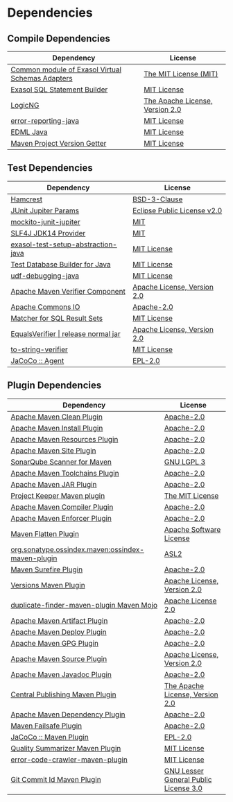 <!-- @formatter:off -->
# Dependencies

## Compile Dependencies

| Dependency                                            | License                              |
| ----------------------------------------------------- | ------------------------------------ |
| [Common module of Exasol Virtual Schemas Adapters][0] | [The MIT License (MIT)][1]           |
| [Exasol SQL Statement Builder][2]                     | [MIT License][3]                     |
| [LogicNG][4]                                          | [The Apache License, Version 2.0][5] |
| [error-reporting-java][6]                             | [MIT License][7]                     |
| [EDML Java][8]                                        | [MIT License][9]                     |
| [Maven Project Version Getter][10]                    | [MIT License][11]                    |

## Test Dependencies

| Dependency                                 | License                           |
| ------------------------------------------ | --------------------------------- |
| [Hamcrest][12]                             | [BSD-3-Clause][13]                |
| [JUnit Jupiter Params][14]                 | [Eclipse Public License v2.0][15] |
| [mockito-junit-jupiter][16]                | [MIT][17]                         |
| [SLF4J JDK14 Provider][18]                 | [MIT][19]                         |
| [exasol-test-setup-abstraction-java][20]   | [MIT License][21]                 |
| [Test Database Builder for Java][22]       | [MIT License][23]                 |
| [udf-debugging-java][24]                   | [MIT License][25]                 |
| [Apache Maven Verifier Component][26]      | [Apache License, Version 2.0][5]  |
| [Apache Commons IO][27]                    | [Apache-2.0][5]                   |
| [Matcher for SQL Result Sets][28]          | [MIT License][29]                 |
| [EqualsVerifier \| release normal jar][30] | [Apache License, Version 2.0][5]  |
| [to-string-verifier][31]                   | [MIT License][32]                 |
| [JaCoCo :: Agent][33]                      | [EPL-2.0][34]                     |

## Plugin Dependencies

| Dependency                                              | License                                     |
| ------------------------------------------------------- | ------------------------------------------- |
| [Apache Maven Clean Plugin][35]                         | [Apache-2.0][5]                             |
| [Apache Maven Install Plugin][36]                       | [Apache-2.0][5]                             |
| [Apache Maven Resources Plugin][37]                     | [Apache-2.0][5]                             |
| [Apache Maven Site Plugin][38]                          | [Apache-2.0][5]                             |
| [SonarQube Scanner for Maven][39]                       | [GNU LGPL 3][40]                            |
| [Apache Maven Toolchains Plugin][41]                    | [Apache-2.0][5]                             |
| [Apache Maven JAR Plugin][42]                           | [Apache-2.0][5]                             |
| [Project Keeper Maven plugin][43]                       | [The MIT License][44]                       |
| [Apache Maven Compiler Plugin][45]                      | [Apache-2.0][5]                             |
| [Apache Maven Enforcer Plugin][46]                      | [Apache-2.0][5]                             |
| [Maven Flatten Plugin][47]                              | [Apache Software License][5]                |
| [org.sonatype.ossindex.maven:ossindex-maven-plugin][48] | [ASL2][49]                                  |
| [Maven Surefire Plugin][50]                             | [Apache-2.0][5]                             |
| [Versions Maven Plugin][51]                             | [Apache License, Version 2.0][5]            |
| [duplicate-finder-maven-plugin Maven Mojo][52]          | [Apache License 2.0][53]                    |
| [Apache Maven Artifact Plugin][54]                      | [Apache-2.0][5]                             |
| [Apache Maven Deploy Plugin][55]                        | [Apache-2.0][5]                             |
| [Apache Maven GPG Plugin][56]                           | [Apache-2.0][5]                             |
| [Apache Maven Source Plugin][57]                        | [Apache License, Version 2.0][5]            |
| [Apache Maven Javadoc Plugin][58]                       | [Apache-2.0][5]                             |
| [Central Publishing Maven Plugin][59]                   | [The Apache License, Version 2.0][5]        |
| [Apache Maven Dependency Plugin][60]                    | [Apache-2.0][5]                             |
| [Maven Failsafe Plugin][61]                             | [Apache-2.0][5]                             |
| [JaCoCo :: Maven Plugin][62]                            | [EPL-2.0][34]                               |
| [Quality Summarizer Maven Plugin][63]                   | [MIT License][64]                           |
| [error-code-crawler-maven-plugin][65]                   | [MIT License][66]                           |
| [Git Commit Id Maven Plugin][67]                        | [GNU Lesser General Public License 3.0][68] |

[0]: https://github.com/exasol/virtual-schema-common-java/
[1]: https://github.com/exasol/virtual-schema-common-java/blob/main/LICENSE
[2]: https://github.com/exasol/sql-statement-builder/
[3]: https://github.com/exasol/sql-statement-builder/blob/main/LICENSE
[4]: https://www.logicng.org
[5]: https://www.apache.org/licenses/LICENSE-2.0.txt
[6]: https://github.com/exasol/error-reporting-java/
[7]: https://github.com/exasol/error-reporting-java/blob/main/LICENSE
[8]: https://github.com/exasol/edml-java/
[9]: https://github.com/exasol/edml-java/blob/main/LICENSE
[10]: https://github.com/exasol/maven-project-version-getter/
[11]: https://github.com/exasol/maven-project-version-getter/blob/main/LICENSE
[12]: http://hamcrest.org/JavaHamcrest/
[13]: https://raw.githubusercontent.com/hamcrest/JavaHamcrest/master/LICENSE
[14]: https://junit.org/junit5/
[15]: https://www.eclipse.org/legal/epl-v20.html
[16]: https://github.com/mockito/mockito
[17]: https://opensource.org/licenses/MIT
[18]: http://www.slf4j.org
[19]: https://opensource.org/license/mit
[20]: https://github.com/exasol/exasol-test-setup-abstraction-java/
[21]: https://github.com/exasol/exasol-test-setup-abstraction-java/blob/main/LICENSE
[22]: https://github.com/exasol/test-db-builder-java/
[23]: https://github.com/exasol/test-db-builder-java/blob/main/LICENSE
[24]: https://github.com/exasol/udf-debugging-java/
[25]: https://github.com/exasol/udf-debugging-java/blob/main/LICENSE
[26]: https://maven.apache.org/shared/maven-verifier/
[27]: https://commons.apache.org/proper/commons-io/
[28]: https://github.com/exasol/hamcrest-resultset-matcher/
[29]: https://github.com/exasol/hamcrest-resultset-matcher/blob/main/LICENSE
[30]: https://www.jqno.nl/equalsverifier
[31]: https://github.com/jparams/to-string-verifier
[32]: http://www.opensource.org/licenses/mit-license.php
[33]: https://www.eclemma.org/jacoco/index.html
[34]: https://www.eclipse.org/legal/epl-2.0/
[35]: https://maven.apache.org/plugins/maven-clean-plugin/
[36]: https://maven.apache.org/plugins/maven-install-plugin/
[37]: https://maven.apache.org/plugins/maven-resources-plugin/
[38]: https://maven.apache.org/plugins/maven-site-plugin/
[39]: http://docs.sonarqube.org/display/PLUG/Plugin+Library/sonar-scanner-maven/sonar-maven-plugin
[40]: http://www.gnu.org/licenses/lgpl.txt
[41]: https://maven.apache.org/plugins/maven-toolchains-plugin/
[42]: https://maven.apache.org/plugins/maven-jar-plugin/
[43]: https://github.com/exasol/project-keeper/
[44]: https://github.com/exasol/project-keeper/blob/main/LICENSE
[45]: https://maven.apache.org/plugins/maven-compiler-plugin/
[46]: https://maven.apache.org/enforcer/maven-enforcer-plugin/
[47]: https://www.mojohaus.org/flatten-maven-plugin/
[48]: https://sonatype.github.io/ossindex-maven/maven-plugin/
[49]: http://www.apache.org/licenses/LICENSE-2.0.txt
[50]: https://maven.apache.org/surefire/maven-surefire-plugin/
[51]: https://www.mojohaus.org/versions/versions-maven-plugin/
[52]: https://basepom.github.io/duplicate-finder-maven-plugin
[53]: http://www.apache.org/licenses/LICENSE-2.0.html
[54]: https://maven.apache.org/plugins/maven-artifact-plugin/
[55]: https://maven.apache.org/plugins/maven-deploy-plugin/
[56]: https://maven.apache.org/plugins/maven-gpg-plugin/
[57]: https://maven.apache.org/plugins/maven-source-plugin/
[58]: https://maven.apache.org/plugins/maven-javadoc-plugin/
[59]: https://central.sonatype.org
[60]: https://maven.apache.org/plugins/maven-dependency-plugin/
[61]: https://maven.apache.org/surefire/maven-failsafe-plugin/
[62]: https://www.jacoco.org/jacoco/trunk/doc/maven.html
[63]: https://github.com/exasol/quality-summarizer-maven-plugin/
[64]: https://github.com/exasol/quality-summarizer-maven-plugin/blob/main/LICENSE
[65]: https://github.com/exasol/error-code-crawler-maven-plugin/
[66]: https://github.com/exasol/error-code-crawler-maven-plugin/blob/main/LICENSE
[67]: https://github.com/git-commit-id/git-commit-id-maven-plugin
[68]: http://www.gnu.org/licenses/lgpl-3.0.txt
